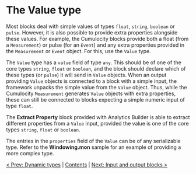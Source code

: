 # The Value type

Most blocks deal with simple values of types `float`, `string`, `boolean` or `pulse`. However, it is also possible to provide extra properties alongside these values. For example, the Cumulocity blocks provide both a float (from a `Measurement`) or pulse (for an `Event`) and any extra properties provided in the `Measurement` or `Event` object. For this, use the `Value` type.

The `Value` type has a `value` field of type `any`. This should be of one of the core types `string`, `float` or `boolean`, and the block should declare which of these types (or `pulse`) it will send in `Value` objects. When an output providing `Value` objects is connected to a block with a simple input, the framework unpacks the simple value from the `Value` object. Thus, while the Cumulocity `Measurement` generates `Value` objects with extra properties, these can still be connected to blocks expecting a simple numeric input of type `float`.

The **Extract Property** block provided with Analytics Builder is able to extract different properties from a `Value` input, provided the value is one of the core types `string`, `float` or `boolean`.

The entries in the `properties` field of the `Value` can be of any serializable type. Refer to the **Windowing.mon** sample for an example of providing a more complex type.

[< Prev: Dynamic types](080-DynamicTypes.md) | [Contents](000-contents.md) | [Next: Input and output blocks >](100-InputAndOutput.md) 
